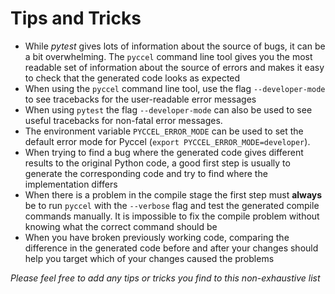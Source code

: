 # Tips and Tricks

-   While _pytest_ gives lots of information about the source of bugs, it can be a bit overwhelming. The `pyccel` command line tool gives you the most readable set of information about the source of errors and makes it easy to check that the generated code looks as expected
-   When using the `pyccel` command line tool, use the flag `--developer-mode` to see tracebacks for the user-readable error messages
-   When using `pytest` the flag `--developer-mode` can also be used to see useful tracebacks for non-fatal error messages.
-   The environment variable `PYCCEL_ERROR_MODE` can be used to set the default error mode for Pyccel (`export PYCCEL_ERROR_MODE=developer`).
-   When trying to find a bug where the generated code gives different results to the original Python code, a good first step is usually to generate the corresponding code and try to find where the implementation differs
-   When there is a problem in the compile stage the first step must **always** be to run `pyccel` with the `--verbose` flag and test the generated compile commands manually. It is impossible to fix the compile problem without knowing what the correct command should be
-   When you have broken previously working code, comparing the difference in the generated code before and after your changes should help you target which of your changes caused the problems

_Please feel free to add any tips or tricks you find to this non-exhaustive list_
